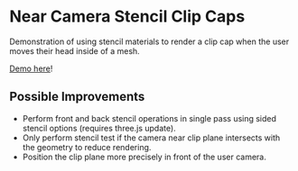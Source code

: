 # Near Camera Stencil Clip Caps

Demonstration of using stencil materials to render a clip cap when the user moves their head inside of a mesh.

[Demo here](https://gkjohnson.github.io/webxr-sandbox/stencil-caps/)!

## Possible Improvements

- Perform front and back stencil operations in single pass using sided stencil options (requires three.js update).
- Only perform stencil test if the camera near clip plane intersects with the geometry to reduce rendering.
- Position the clip plane more precisely in front of the user camera.
